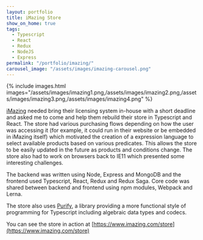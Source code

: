 ```yaml
---
layout: portfolio
title: iMazing Store
show_on_home: true
tags:
  - Typescript
  - React
  - Redux
  - NodeJS
  - Express
permalink: "/portfolio/imazing/"
carousel_image: "/assets/images/imazing-carousel.png"
---
```


{% include images.html images="/assets/images/imazing1.png,/assets/images/imazing2.png,/assets/images/imazing3.png,/assets/images/imazing4.png" %}

[iMazing](https://imazing.com/) needed bring their licensing system in-house with a short deadline and asked me to come and help them rebuild their store in Typescript and React.  The store had various purchasing flows depending on how the user was accessing it (for example, it could run in their website or be embedded in iMazing itself) which motivated the creation of a expression language to select available products based on various predicates.  This allows the store to be easily updated in the future as products and conditions change.  The store also had to work on browsers back to IE11 which presented some interesting challenges.

The backend was written using Node, Express and MongoDB and the frontend used Typescript, React, Redux and Redux Saga.  Core code was shared between backend and frontend using npm modules, Webpack and Lerna.

The store also uses [Purify](https://gigobyte.github.io/purify/), a library providing a more functional style of programming for Typescript including algebraic data types and codecs.

You can see the store in action at [https://www.imazing.com/store](https://www.imazing.com/store)